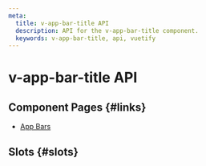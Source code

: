 ```yaml
---
meta:
  title: v-app-bar-title API
  description: API for the v-app-bar-title component.
  keywords: v-app-bar-title, api, vuetify
---
```


# v-app-bar-title API

<entry-ad />

## Component Pages {#links}

- [App Bars](components/app-bars)

## Slots {#slots}

<api-section name="v-app-bar-title" section="slots" />

<backmatter />
